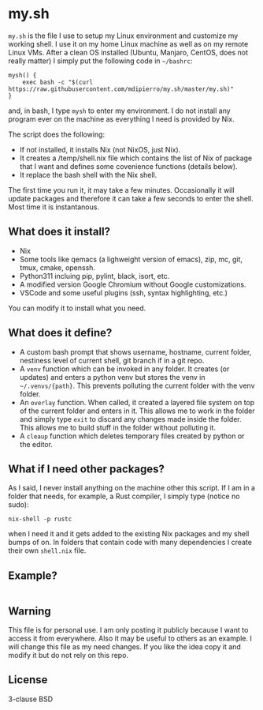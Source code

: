 # my.sh

`my.sh` is the file I use to setup my Linux environment and customize my working shell. I use it on my home Linux machine as well as on my remote Linux VMs. After a clean OS installed (Ubuntu, Manjaro, CentOS, does not really matter) I simply put the following code in `~/bashrc`:

```
mysh() {
    exec bash -c "$(curl https://raw.githubusercontent.com/mdipierro/my.sh/master/my.sh)"
}
```

and, in bash, I type `mysh` to enter my environment. I do not install any program ever on the machine as everything I need is provided by Nix.

[](console.png)

The script does the following:

- If not installed, it installs Nix (not NixOS, just Nix).
- It creates a /temp/shell.nix file which contains the list of Nix of package that I want and defines some covenience functions (details below).
- It replace the bash shell with the Nix shell.

The first time you run it, it may take a few minutes. Occasionally it will update packages and therefore it can take a few seconds to enter the shell. Most time it is instantanous.

## What does it install?

- Nix
- Some tools like qemacs (a lighweight version of emacs), zip, mc, git, tmux, cmake, openssh.
- Python311 incluing pip, pylint, black, isort, etc.
- A modified version Google Chromium without Google customizations.
- VSCode and some useful plugins (ssh, syntax highlighting, etc.)

You can modify it to install what you need.

## What does it define?

- A custom bash prompt that shows username, hostname, current folder, nestiness level of current shell, git branch if in a git repo.
- A `venv` function which can be invoked in any folder. It creates (or updates) and enters a python venv but stores the venv in `~/.venvs/{path}`. This prevents polluting the current folder with the venv folder.
- An `overlay` function. When called, it created a layered file system on top of the current folder and enters in it. This allows me to work in the folder and simply type `exit` to discard any changes made inside the folder. This allows me to build stuff in the folder without polluting it.
- A `cleaup` function which deletes temporary files created by python or the editor.


## What if I need other packages?

As I said, I never install anything on the machine other this script. If I am in a folder that needs, for example, a Rust compiler, I simply type (notice no sudo):

```
nix-shell -p rustc
```

when I need it and it gets added to the existing Nix packages and my shell bumps of on. In folders that contain code with many dependencies I create their own `shell.nix` file.

## Example?

```
```

## Warning

This file is for personal use. I am only posting it publicly because I want to access it from everywhere. Also it may be useful to others as an example. I will change this file as my need changes. If you like the idea copy it and modify it but do not rely on this repo.

## License

3-clause BSD
